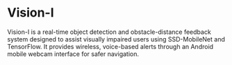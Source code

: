 # Vision-I
Vision-I is a real-time object detection and obstacle-distance feedback system designed to assist visually impaired users using SSD-MobileNet and TensorFlow. It provides wireless, voice-based alerts through an Android mobile webcam interface for safer navigation.
